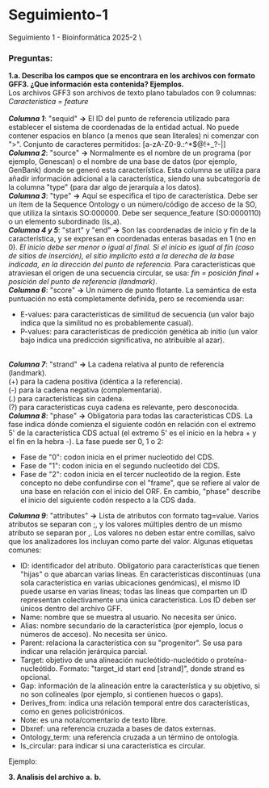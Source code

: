 # Seguimiento-1
Seguimiento 1 - Bioinformática 2025-2 \

### Preguntas:
**1.a. Describa los campos que se encontrara en los archivos con formato GFF3. ¿Que información esta contenida? Ejemplos.** \
Los archivos GFF3 son archivos de texto plano tabulados con 9 columnas:
\
_Característica = feature_
\
\
**_Columna 1_**: "sequid" **->** El ID del punto de referencia utilizado para establecer el sistema de coordenadas de la entidad actual. No puede contener espacios en blanco (a menos que sean literales) ni comenzar con ">".
Conjunto de caracteres permitidos: [a-zA-Z0-9.:^*$@!+_?-|]
\
**_Columna 2_**: "source" **->** Normalmente es el nombre de un programa (por ejemplo, Genescan) o el nombre de una base de datos (por ejemplo, GenBank) donde se generó esta característica. Esta columna se utiliza para añadir información adicional a la característica, siendo una subcategoría de la columna "type" (para dar algo de jerarquía a los datos).
\
**_Columna 3_**: "type" **->** Aquí se especifica el tipo de característica. Debe ser un ítem de la Sequence Ontology o un número/código de acceso de la SO, que utiliza la sintaxis SO:000000.
Debe ser sequence_feature (SO:0000110) o un elemento subordinado (is_a).
\
**_Columna 4 y 5_**: "start" y "end" **->** Son las coordenadas de inicio y fin de la característica, y se expresan en coordenadas enteras basadas en 1 (no en 0). _El inicio debe ser menor o igual al final. Si el inicio es igual al fin (caso de sitios de inserción), el sitio implícito está a la derecha de la base indicada, en la dirección del punto de referencia._ Para características que atraviesan el origen de una secuencia circular, se usa: _fin = posición final + posición del punto de referencia (landmark)_.
\
**_Columna 6_**: "score" **->** Un número de punto flotante. La semántica de esta puntuación no está completamente definida, pero se recomienda usar:
* E-values: para características de similitud de secuencia (un valor bajo indica que la similitud no es probablemente casual).
* P-values: para características de predicción genética ab initio (un valor bajo indica una predicción significativa, no atribuible al azar).

\
**_Columna 7_**: "strand" **->** La cadena relativa al punto de referencia (landmark).  
(+) para la cadena positiva (idéntica a la referencia).  
(-) para la cadena negativa (complementaria).  
(.) para características sin cadena.  
(?) para características cuya cadena es relevante, pero desconocida.
\
**_Columna 8_**: "phase" **->** Obligatoria para todas las características CDS. La fase indica dónde comienza el siguiente codón en relación con el extremo 5' de la característica CDS actual (el extremo 5' es el inicio en la hebra + y el fin en la hebra -). La fase puede ser 0, 1 o 2:
* Fase de "0": codon inicia en el primer nucleotido del CDS.
* Fase de "1": codon inicia en el segundo nucleotido del CDS.
* Fase de "2":  codon inicia en el tercer nucleotido de la region.
Este concepto no debe confundirse con el "frame", que se refiere al valor de una base en relación con el inicio del ORF. En cambio, "phase" describe el inicio del siguiente codón respecto a la CDS dada.

**_Columna 9_**: "attributes" **->**  Lista de atributos con formato tag=value. Varios atributos se separan con ;, y los valores múltiples dentro de un mismo atributo se separan por ,. Los valores no deben estar entre comillas, salvo que los analizadores los incluyan como parte del valor. Algunas etiquetas comunes:
* ID: identificador del atributo. Obligatorio para características que tienen "hijas" o que abarcan varias líneas. En características discontinuas (una sola característica en varias ubicaciones genómicas), el mismo ID puede usarse en varias líneas; todas las líneas que comparten un ID representan colectivamente una única característica. Los ID deben ser únicos dentro del archivo GFF.
* Name: nombre que se muestra al usuario. No necesita ser único.
* Alias: nombre secundario de la característica (por ejemplo, locus o números de acceso). No necesita ser único.
* Parent: relaciona la característica con su "progenitor". Se usa para indicar una relación jerárquica parcial.
* Target: objetivo de una alineación nucleótido-nucleótido o proteína-nucleótido. Formato: "target_id start end [strand]", donde strand es opcional.
* Gap: información de la alineación entre la característica y su objetivo, si no son colineales (por ejemplo, si contienen huecos o gaps).
* Derives_from: indica una relación temporal entre dos características, como en genes policistrónicos.
* Note: es una nota/comentario de texto libre.
* Dbxref: una referencia cruzada a bases de datos externas.
* Ontology_term: una referencia cruzada a un término de ontología.
* Is_circular: para indicar si una característica es circular.

Ejemplo:

    
**3. Analisis del archivo**
**a.**
**b.**
